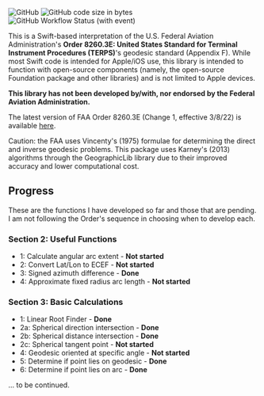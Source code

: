 ![GitHub](https://img.shields.io/github/license/bitwise-aviator/aviation-geodesic-swift)
![GitHub code size in bytes](https://img.shields.io/github/languages/code-size/bitwise-aviator/aviation-geodesic-swift)
![GitHub Workflow Status (with event)](https://img.shields.io/github/actions/workflow/status/bitwise-aviator/aviation-geodesic-swift/swift.yml)


This is a Swift-based interpretation of the U.S. Federal Aviation Administration's **Order 8260.3E: United States Standard for Terminal Instrument Procedures (TERPS)**'s geodesic standard (Appendix F). While most Swift code is intended for Apple/iOS use, this library is intended to function with open-source components (namely, the open-source Foundation package and other libraries) and is not limited to Apple devices.

**This library has not been developed by/with, nor endorsed by the Federal Aviation Administration.**

The latest version of FAA Order 8260.3E (Change 1, effective 3/8/22) is available [here](https://www.faa.gov/documentLibrary/media/Order/Order_82603E_CHG-01_Consolidated.pdf).

Caution: the FAA uses Vincenty's (1975) formulae for determining the direct and inverse geodesic problems. This package uses Karney's (2013) algorithms through the GeographicLib library due to their improved accuracy and lower computational cost.

## Progress
These are the functions I have developed so far and those that are pending. I am not following the Order's sequence in choosing when to develop each.

### Section 2: Useful Functions
- 1: Calculate angular arc extent - **Not started**
- 2: Convert Lat/Lon to ECEF - **Not started**
- 3: Signed azimuth difference - **Done**
- 4: Approximate fixed radius arc length - **Not started**

### Section 3: Basic Calculations
- 1: Linear Root Finder - **Done**
- 2a: Spherical direction intersection - **Done**
- 2b: Spherical distance intersection - **Done**
- 2c: Spherical tangent point - **Not started**
- 4: Geodesic oriented at specific angle - **Not started**
- 5: Determine if point lies on geodesic - **Done**
- 6: Determine if point lies on arc - **Done**

... to be continued.
